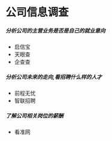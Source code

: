 # 公司信息调查
##### 分析公司的主营业务是否是自己的就业意向
- 启信宝
- 天眼查
- 企查查
##### 分析公司未来的走向,看招聘什么样的人才
- 前程无忧
- 智联招聘
##### 了解公司相关岗位的薪酬
-  看准网

